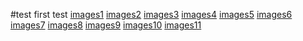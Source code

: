 #test
first test 
[images1][images1]
[images2][images2]
[images3][images3]
[images4][images4]
[images5][images5]
[images6][images6]
[images7][images7]
[images8][images8]
[images9][images9]
[images10][images10]
[images11][images11]



[images1]: images/csdn_20180813154138.png
[images2]: images/csdn_20180813161354.png
[images3]: images/csdn_20180813171404.png
[images4]: images/csdn_20180813161916.png
[images5]: images/csdn_20180813162549.png
[images6]: images/csdn_20180813162955.png
[images7]: images/csdn_20180813164154.png
[images8]: images/csdn_20180813164404.png
[images9]: images/csdn_20180813164847.png
[images10]: images/csdn_20180813171110.png
[images11]: images/csdn_20180813170749.png